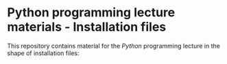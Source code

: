 # Python programming lecture materials - Installation files

This repository contains material for the *Python* programming lecture in the shape of installation files:


